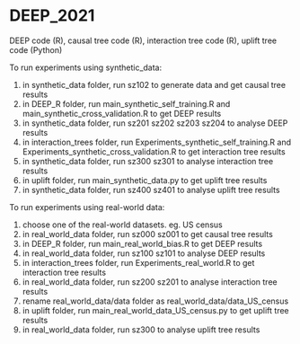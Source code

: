 # DEEP_2021
DEEP code (R), causal tree code (R), interaction tree code (R), uplift tree code (Python)

To run experiments using synthetic_data:
1. in synthetic_data folder, run sz102 to generate data and get causal tree results
2. in DEEP_R folder, run main_synthetic_self_training.R and main_synthetic_cross_validation.R to get DEEP results
3. in synthetic_data folder, run sz201 sz202 sz203 sz204 to analyse DEEP results
4. in interaction_trees folder, run Experiments_synthetic_self_training.R and Experiments_synthetic_cross_validation.R to get interaction tree results
5. in synthetic_data folder, run sz300 sz301 to analyse interaction tree results
6. in uplift folder, run main_synthetic_data.py to get uplift tree results
7. in synthetic_data folder, run sz400 sz401 to analyse uplift tree results

To run experiments using real-world data:
1. choose one of the real-world datasets. eg. US census
2. in real_world_data folder, run sz000 sz001 to get causal tree results
3. in DEEP_R folder, run main_real_world_bias.R to get DEEP results
4. in real_world_data folder, run sz100 sz101 to analyse DEEP results
5. in interaction_trees folder, run Experiments_real_world.R to get interaction tree results
6. in real_world_data folder, run sz200 sz201 to analyse interaction tree results
7. rename real_world_data/data folder as real_world_data/data_US_census
8. in uplift folder, run main_real_world_data_US_census.py to get uplift tree results 
9. in real_world_data folder, run sz300 to analyse uplift tree results

